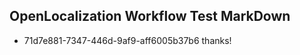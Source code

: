 ## OpenLocalization Workflow Test MarkDown
* 71d7e881-7347-446d-9af9-aff6005b37b6 thanks!

<!--HONumber=Aug16_HO2-->


